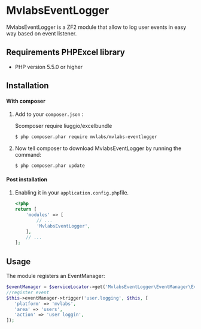 MvlabsEventLogger
=========

MvlabsEventLogger is a ZF2 module that allow to log user events in easy way based on event listener.

Requirements PHPExcel library
-----------------------------
 * PHP version 5.5.0 or higher
 

Installation
------------
#### With composer

1. Add to your `composer.json` :

    $composer require liuggio/excelbundle
    
    ```bash
    $ php composer.phar require mvlabs/mvlabs-eventlogger
    ```
    

2. Now tell composer to download MvlabsEventLogger by running the command:

    ```bash
    $ php composer.phar update
    ```



#### Post installation

1. Enabling it in your `application.config.php`file.

    ```php
    <?php
    return [
        'modules' => [
            // ...
            'MvlabsEventLogger',            
        ],
        // ...
    ];
    ```

Usage
-----
The module registers an EventManager:
  
 ``` php
$eventManager = $serviceLocator->get('MvlabsEventLogger\EventManager\EventManager');
//register event
$this->eventManager->trigger('user.logging', $this, [
    'platform' => 'mvlabs',
    'area' => 'users',
    'action' => 'user loggin',
]);
```
    